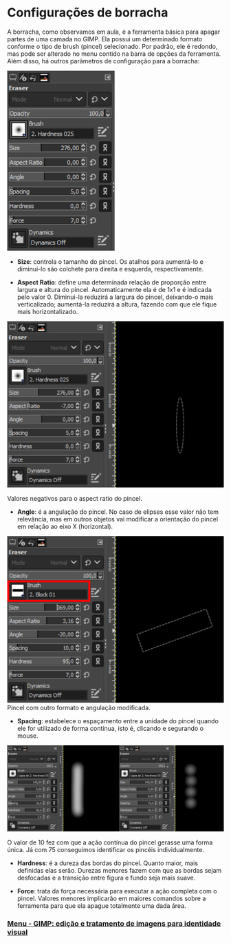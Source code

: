 # Configurações de borracha

A borracha, como observamos em aula, é a ferramenta básica para apagar partes de uma camada no GIMP. Ela possui um determinado formato conforme o tipo de brush (pincel) selecionado. Por padrão, ele é redondo, mas pode ser alterado no menu contido na barra de opções da ferramenta. Além disso, há outros parâmetros de configuração para a borracha:

<img src="img/alura_gimp_03.jpg">

- **Size**: controla o tamanho do pincel. Os atalhos para aumentá-lo e diminuí-lo são colchete para direita e esquerda, respectivamente.

- **Aspect Ratio**: define uma determinada relação de proporção entre largura e altura do pincel. Automaticamente ela é de 1x1 e é indicada pelo valor 0. Diminui-la reduzirá a largura do pincel, deixando-o mais verticalizado; aumentá-la reduzirá a altura, fazendo com que ele fique mais horizontalizado.


<img src="img/alura_gimp_04.jpg">

Valores negativos para o aspect ratio do pincel.

- **Angle**: é a angulação do pincel. No caso de elipses esse valor não tem relevância, mas em outros objetos vai modificar a orientação do pincel em relação ao eixo X (horizontal).


<img src="img/alura_gimp_05.jpg">
Pincel com outro formato e angulação modificada.

- **Spacing**: estabelece o espaçamento entre a unidade do pincel quando ele for utilizado de forma contínua, isto é, clicando e segurando o mouse.


<img src="img/alura_gimp_06.jpg">

O valor de 10 fez com que a ação contínua do pincel gerasse uma forma única. Já com 75 conseguimos identificar os pincéis individualmente.

- **Hardness**: é a dureza das bordas do pincel. Quanto maior, mais definidas elas serão. Durezas menores fazem com que as bordas sejam desfocadas e a transição entre figura e fundo seja mais suave.

- **Force**: trata da força necessária para executar a ação completa com o pincel. Valores menores implicarão em maiores comandos sobre a ferramenta para que ela apague totalmente uma dada área.

### [Menu - GIMP: edição e tratamento de imagens para identidade visual](menu.md)